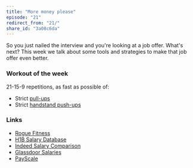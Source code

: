 ```yaml
---
title: "More money please"
episode: "21"
redirect_from: "21/"
share_id: "3a08c6da"
---
```


So you just nailed the interview and you're looking at a job offer. What's
next? This week we talk about some tools and strategies to make that job offer
even better.

### Workout of the week

21-15-9 repetitions, as fast as possible of:

- Strict [pull-ups](https://www.youtube.com/watch?v=eGo4IYlbE5g)
- Strict [handstand push-ups](https://www.youtube.com/watch?v=oOy11Rjl7h0)

### Links

- [Rogue Fitness](https://www.roguefitness.com)
- [H1B Salary Database](https://h1bdata.info)
- [Indeed Salary Comparison](https://www.indeed.com/salaries)
- [Glassdoor Salaries](https://www.glassdoor.com/Salaries/index.htm)
- [PayScale](https://www.payscale.com)
